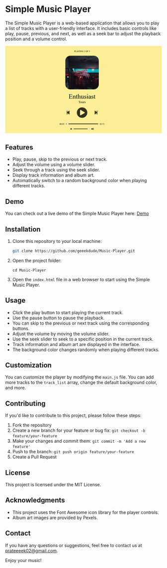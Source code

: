 # Simple Music Player

The Simple Music Player is a web-based application that allows you to play a list of tracks with a user-friendly interface. It includes basic controls like play, pause, previous, and next, as well as a seek bar to adjust the playback position and a volume control.

![Music Player](screenshot.png)

## Features

- Play, pause, skip to the previous or next track.
- Adjust the volume using a volume slider.
- Seek through a track using the seek slider.
- Display track information and album art.
- Automatically switch to a random background color when playing different tracks.

## Demo

You can check out a live demo of the Simple Music Player here: [Demo](https://geeekdude.github.io/Music-Player)

## Installation

1. Clone this repository to your local machine:

   ```bash
   git clone https://github.com/geeekdude/Music-Player.git
   ```
2. Open the project folder:
    ```
    cd Music-Player
    ```
3. Open the `index.html` file in a web browser to start using the Simple Music Player.

## Usage
- Click the play button to start playing the current track.
- Use the pause button to pause the playback.
- You can skip to the previous or next track using the corresponding buttons.
- Adjust the volume by moving the volume slider.
- Use the seek slider to seek to a specific position in the current track.
- Track information and album art are displayed in the interface.
- The background color changes randomly when playing different tracks.

## Customization
You can customize the player by modifying the `main.js` file. You can add more tracks to the `track_list` array, change the default background color, and more.

## Contributing
If you'd like to contribute to this project, please follow these steps:

1. Fork the repository
2. Create a new branch for your feature or bug fix: `git checkout -b feature/your-feature`
3. Make your changes and commit them: `git commit -m 'Add a new feature'`
4. Push to the branch: `git push origin feature/your-feature`
5. Create a Pull Request
## License
This project is licensed under the MIT License.

## Acknowledgments
- This project uses the Font Awesome icon library for the player controls.
- Album art images are provided by Pexels.
## Contact
If you have any questions or suggestions, feel free to contact us at prateeeek02@gmail.com.

Enjoy your music!

